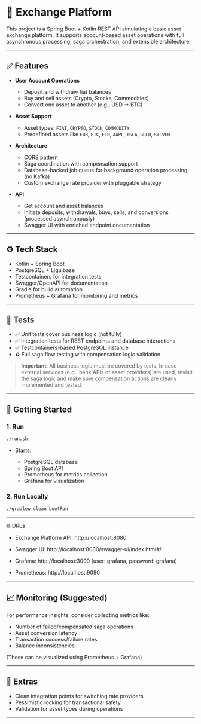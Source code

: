 # 💱 Exchange Platform

This project is a Spring Boot + Kotlin REST API simulating a basic asset exchange platform. It supports account-based
asset operations with full asynchronous processing, saga orchestration, and extensible architecture.

---

## ✅ Features

* **User Account Operations**

    * Deposit and withdraw fiat balances
    * Buy and sell assets (Crypto, Stocks, Commodities)
    * Convert one asset to another (e.g., USD → BTC)

* **Asset Support**

    * Asset types: `FIAT`, `CRYPTO`, `STOCK`, `COMMODITY`
    * Predefined assets like `EUR`, `BTC`, `ETH`, `AAPL`, `TSLA`, `GOLD`, `SILVER`

* **Architecture**

    * CQRS pattern
    * Saga coordination with compensation support
    * Database-backed job queue for background operation processing (no Kafka)
    * Custom exchange rate provider with pluggable strategy

* **API**

    * Get account and asset balances
    * Initiate deposits, withdrawals, buys, sells, and conversions (processed asynchronously)
    * Swagger UI with enriched endpoint documentation

---

## ⚙️ Tech Stack

* Kotlin + Spring Boot
* PostgreSQL + Liquibase
* Testcontainers for integration tests
* Swagger/OpenAPI for documentation
* Gradle for build automation
* Prometheus + Grafana for monitoring and metrics

---

## 🔪 Tests

* ✅ Unit tests cover business logic (not fully)
* ✅ Integration tests for REST endpoints and database interactions
* ✅ Testcontainers-based PostgreSQL instance
* ♻️ Full saga flow testing with compensation logic validation

> **Important**: All business logic must be covered by tests. In case external services (e.g., bank APIs or asset
> providers) are used, revisit the saga logic and make sure compensation actions are clearly implemented and tested.

---

## 🚀 Getting Started

### 1. Run

```bash
./run.sh
```

* Starts:

    * PostgreSQL database
    * Spring Boot API
    * Prometheus for metrics collection
    * Grafana for visualization

### 2. Run Locally

```bash
./gradlew clean bootRun
```

---
🌐 URLs

* Exchange Platform API: http://localhost:8080

* Swagger UI: http://localhost:8080/swagger-ui/index.html#/

* Grafana: http://localhost:3000 (user: grafana, password: grafana)

* Prometheus: http://localhost:9090

---

## 📈 Monitoring (Suggested)

For performance insights, consider collecting metrics like:

* Number of failed/compensated saga operations
* Asset conversion latency
* Transaction success/failure rates
* Balance inconsistencies

(These can be visualized using Prometheus + Grafana)

---

## 🤩 Extras

* Clean integration points for switching rate providers
* Pessimistic locking for transactional safety
* Validation for asset types during operations

---
